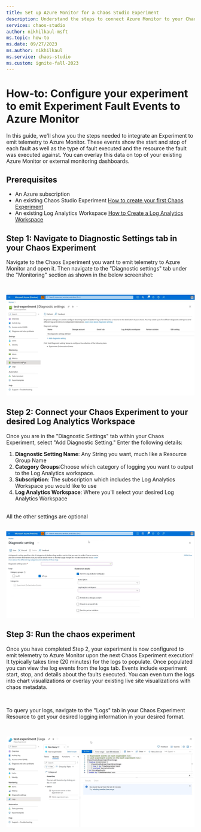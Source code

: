 ```yaml
---
title: Set up Azure Monitor for a Chaos Studio Experiment
description: Understand the steps to connect Azure Monitor to your Chaos Studio Experiment
services: chaos-studio
author: nikhilkaul-msft
ms.topic: how-to
ms.date: 09/27/2023
ms.author: nikhilkaul
ms.service: chaos-studio
ms.custom: ignite-fall-2023
---
```

# How-to: Configure your experiment to emit Experiment Fault Events to Azure Monitor
In this guide, we'll show you the steps needed to integrate an Experiment to emit telemetry to Azure Monitor. These events show the start and stop of each fault as well as the type of fault executed and the resource the fault was executed against. You can overlay this data on top of your existing Azure Monitor or external monitoring dashboards.

## Prerequisites
- An Azure subscription
- An existing Chaos Studio Experiment [How to create your first Chaos Experiment](chaos-studio-quickstart-azure-portal.md)
- An existing Log Analytics Workspace [How to Create a Log Analytics Workspace](../azure-monitor/logs/quick-create-workspace.md)

## Step 1: Navigate to Diagnostic Settings tab in your Chaos Experiment
Navigate to the Chaos Experiment you want to emit telemetry to Azure Monitor and open it. Then navigate to the "Diagnostic settings" tab under the "Monitoring" section as shown in the below screenshot:

<br/>

![Screenshot that shows Diagnostic Settings in Chaos Experiment](images/Step1A.png)

## Step 2: Connect your Chaos Experiment to your desired Log Analytics Workspace
Once you are in the "Diagnostic Settings" tab within your Chaos Experiment, select "Add Diagnostic Setting."
Enter the following details:
1. **Diagnostic Setting Name**: Any String you want, much like a Resource Group Name
2. **Category Groups**:Choose which category of logging you want to output to the Log Analytics workspace. 
3. **Subscription**: The subscription which includes the Log Analytics Workspace you would like to use
4. **Log Analytics Workspace**: Where you'll select your desired Log Analytics Workspace
<br/>
All the other settings are optional
<br/>

<br/>

![Screenshot that shows the Diagnostic Settings blade and required information](images/Step2A.png)

## Step 3: Run the chaos experiment
Once you have completed Step 2, your experiment is now configured to emit telemetry to Azure Monitor upon the next Chaos Experiment execution!  It typically takes time (20 minutes) for the logs to populate. Once populated you can view the log events from the logs tab. Events include experiment start, stop, and details about the faults executed. You can even turn the logs into chart visualizations or overlay your existing live site visualizations with chaos metadata.

<br/>

To query your logs, navigate to the "Logs" tab in your Chaos Experiment Resource to get your desired logging information in your desired format.

<br/>

![Screenshot of Logs tab in Chaos Experiment Resource](images/Step3A.png)
